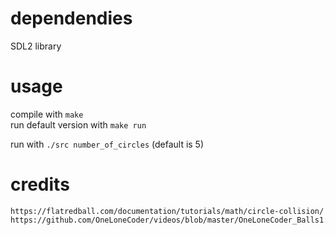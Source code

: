 # dependendies
SDL2 library

# usage
compile with `make` <br/>
run default version with `make run`

run with `./src number_of_circles` (default is 5)

# credits
    https://flatredball.com/documentation/tutorials/math/circle-collision/
    https://github.com/OneLoneCoder/videos/blob/master/OneLoneCoder_Balls1.cpp

        
